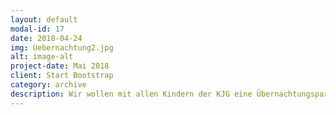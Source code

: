 ```yaml
---
layout: default
modal-id: 17
date: 2018-04-24
img: Uebernachtung2.jpg
alt: image-alt
project-date: Mai 2018
client: Start Bootstrap
category: archive
description: Wir wollen mit allen Kindern der KJG eine Übernachtungsparty feiern. Ihr dürft dazu auch gerne Freunde mitbringen. Wir werden gemeinsam in Zelten übernachten, einen Grillabend am Lagerfeuer verbringen und den nächsten Morgen gemeinsam ausklingen lassen. Das wird super, auch gerade für Kinder die Interesse am Zeltlager haben! Für nähere Informationen Email an&#58; [Femke](moldenhauer.femke@gmail.com)
---
```

